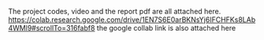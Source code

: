 The project codes, video and the report pdf are all attached here.
https://colab.research.google.com/drive/1EN7S6E0arBKNsYj6IFCHFKs8LAb4WMl9#scrollTo=316fabf8
the google collab link is also attached here

